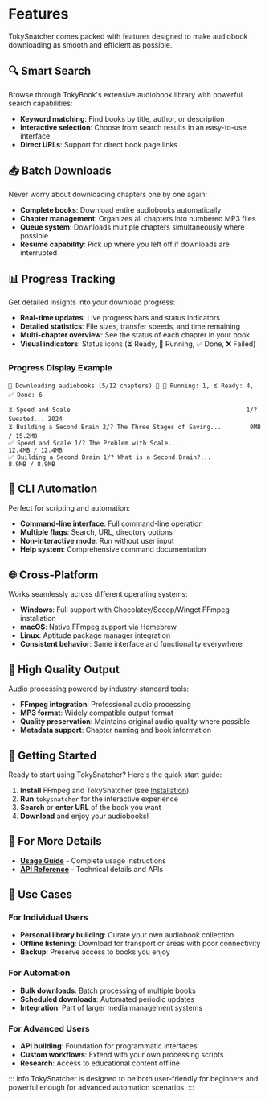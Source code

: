 # Features

TokySnatcher comes packed with features designed to make audiobook downloading as smooth and efficient as possible.

## 🔍 Smart Search

Browse through TokyBook's extensive audiobook library with powerful search capabilities:

- **Keyword matching**: Find books by title, author, or description
- **Interactive selection**: Choose from search results in an easy-to-use interface
- **Direct URLs**: Support for direct book page links

## 📥 Batch Downloads

Never worry about downloading chapters one by one again:

- **Complete books**: Download entire audiobooks automatically
- **Chapter management**: Organizes all chapters into numbered MP3 files
- **Queue system**: Downloads multiple chapters simultaneously where possible
- **Resume capability**: Pick up where you left off if downloads are interrupted

## 📊 Progress Tracking

Get detailed insights into your download progress:

- **Real-time updates**: Live progress bars and status indicators
- **Detailed statistics**: File sizes, transfer speeds, and time remaining
- **Multi-chapter overview**: See the status of each chapter in your book
- **Visual indicators**: Status icons (⏳ Ready, 🔄 Running, ✅ Done, ❌ Failed)

### Progress Display Example

```
🚀 Downloading audiobooks (5/12 chapters) 📝 🔄 Running: 1, ⏳ Ready: 4, ✅ Done: 6

⏳ Speed and Scale                                                 1/? Sweated... 2024
⏳ Building a Second Brain 2/? The Three Stages of Saving...        0MB / 15.2MB
✅ Speed and Scale 1/? The Problem with Scale...                   12.4MB / 12.4MB
✅ Building a Second Brain 1/? What is a Second Brain?...          8.9MB / 8.9MB
```

## 🔧 CLI Automation

Perfect for scripting and automation:

- **Command-line interface**: Full command-line operation
- **Multiple flags**: Search, URL, directory options
- **Non-interactive mode**: Run without user input
- **Help system**: Comprehensive command documentation

## 🌐 Cross-Platform

Works seamlessly across different operating systems:

- **Windows**: Full support with Chocolatey/Scoop/Winget FFmpeg installation
- **macOS**: Native FFmpeg support via Homebrew
- **Linux**: Aptitude package manager integration
- **Consistent behavior**: Same interface and functionality everywhere

## 🎵 High Quality Output

Audio processing powered by industry-standard tools:

- **FFmpeg integration**: Professional audio processing
- **MP3 format**: Widely compatible output format
- **Quality preservation**: Maintains original audio quality where possible
- **Metadata support**: Chapter naming and book information

## 🚀 Getting Started

Ready to start using TokySnatcher? Here's the quick start guide:

1. **Install** FFmpeg and TokySnatcher (see [Installation](./installation.md))
2. **Run** `tokysnatcher` for the interactive experience
3. **Search** or **enter URL** of the book you want
4. **Download** and enjoy your audiobooks!

## 📖 For More Details

- **[Usage Guide](./usage.md)** - Complete usage instructions
- **[API Reference](../api/cli.md)** - Technical details and APIs

## 🎯 Use Cases

### For Individual Users
- **Personal library building**: Curate your own audiobook collection
- **Offline listening**: Download for transport or areas with poor connectivity
- **Backup**: Preserve access to books you enjoy

### For Automation
- **Bulk downloads**: Batch processing of multiple books
- **Scheduled downloads**: Automated periodic updates
- **Integration**: Part of larger media management systems

### For Advanced Users
- **API building**: Foundation for programmatic interfaces
- **Custom workflows**: Extend with your own processing scripts
- **Research**: Access to educational content offline

::: info
TokySnatcher is designed to be both user-friendly for beginners and powerful enough for advanced automation scenarios.
:::
